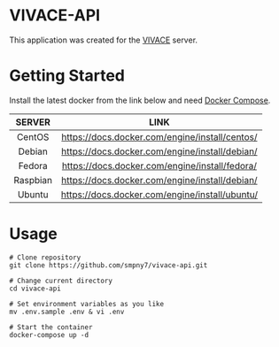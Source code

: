 # VIVACE-API
This application was created for the [VIVACE](https://github.com/smpny7/vivace) server.

# Getting Started
Install the latest docker from the link below and need [Docker Compose](https://github.com/docker/compose).

|   SERVER   |                       LINK                       |
|  :------:  | :----------------------------------------------: |
|   CentOS   |  https://docs.docker.com/engine/install/centos/  |
|   Debian   |  https://docs.docker.com/engine/install/debian/  |
|   Fedora   |  https://docs.docker.com/engine/install/fedora/  |
|  Raspbian  |  https://docs.docker.com/engine/install/debian/  |
|   Ubuntu   |  https://docs.docker.com/engine/install/ubuntu/  |

# Usage

```
# Clone repository
git clone https://github.com/smpny7/vivace-api.git

# Change current directory
cd vivace-api

# Set environment variables as you like
mv .env.sample .env & vi .env

# Start the container
docker-compose up -d
```